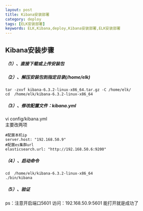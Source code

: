 ```yaml
---
layout: post
title: Kibana安装部署
category: deploy
tags: [ELK安装部署]
keywords: ELK,Kibana,deploy,Kibana安装部署,ELK安装部署
---
```

## Kibana安装步骤
##### （1）、直接下载或上传安装包
##### （2）、解压安装包到指定目录(/home/elk)
```
tar -zxvf kibana-6.3.2-linux-x86_64.tar.gz -C /home/elk/
cd  /home/elk/kibana-6.3.2-linux-x86_64
```
##### （3）、修改配置文件：kibana.yml
vi config/kibana.yml  
主要改两项
```
#配置本机ip
server.host: "192.168.50.9"
#配置es集群url
elasticsearch.url: "http://192.168.50.6:9200"
```
##### （4）、启动命令
```
cd  /home/elk/kibana-6.3.2-linux-x86_64
./bin/kibana
```
##### （5）、验证
ps：注意开启端口5601
访问：192.168.50.9:5601
能打开就是成功了